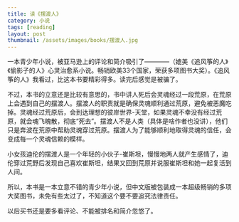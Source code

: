 ```yaml
---
title: 读《摆渡人》 
category: 小说  
tags: [reading]  
layout: post  
thumbnail: /assets/images/books/摆渡人.jpg
---
```


一本青少年小说，被亚马逊上的评论和简介吸引了————（媲美《追风筝的人》《偷影子的人》心灵治愈系小说。畅销欧美33个国家，荣获多项图书大奖）。《追风筝的人》我看过，比这本书要精彩得多。读完后感觉是被骗了。

不过，本书的立意还是比较有意思的，书中讲人死后会灵魂经过一段荒原，在荒原上会遇到自己的摆渡人。摆渡人的职责就是确保灵魂顺利通过荒原，避免被恶魔吃掉。灵魂经过荒原后，会到达理想的彼岸世界-天堂，如果灵魂不幸没有经过荒原，就会魂飞魄散，彻底“死去”。摆渡人不是人类（具体是啥作者也没讲），他们只是奔波在荒原中帮助灵魂穿过荒原。摆渡人为了能够顺利地取得灵魂的信任，会变成每一个灵魂信赖的模样。

小女孩迪伦的摆渡人是一个年轻的小伙子-崔斯坦，慢慢地两人就产生感情了，迪伦穿过荒野后发现自己喜欢崔斯坦，结果又回到荒原并说服崔斯坦和她一起复活到人间。

所以，本书是一本立意不错的青少年小说，但中文版被包装成一本超级畅销的多项大奖图书，未免有些太过了，不知道这个要不要追究法律责任。

以后买书还是要多看评论、不能被排名和简介忽悠了。


